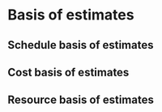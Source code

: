 # Basis of estimates

## Schedule basis of estimates

## Cost basis of estimates

## Resource basis of estimates
